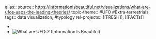 alias::
source:: https://informationisbeautiful.net/visualizations/what-are-ufos-uaps-the-leading-theories/
topic-theme:: #UFO #Extra-terrestrials
tags:: data visualization, #typology
rel-projects:: [[FRESH]], [[FACTs]]


-
- ![What are UFOs? (Information Is Beautiful)](https://infobeautiful4.s3.us-east-1.amazonaws.com/IIB-UFOs-1276%402x.png)
